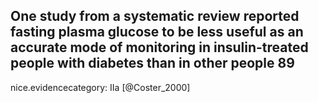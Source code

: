 One study from a systematic review reported fasting plasma glucose to be less useful as an accurate mode of monitoring in insulin-treated people with diabetes than in other people 89
---
 nice.evidencecategory: IIa
[@Coster_2000]
